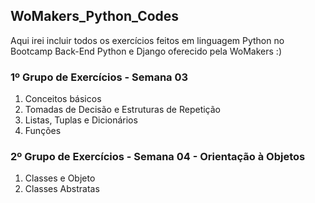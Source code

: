## WoMakers_Python_Codes

Aqui irei incluir todos os exercícios feitos em linguagem Python no Bootcamp Back-End Python e Django oferecido pela WoMakers :)

### 1º Grupo de Exercícios - Semana 03
1. Conceitos básicos
2. Tomadas de Decisão e Estruturas de Repetição
3. Listas, Tuplas e Dicionários
4. Funções

### 2º Grupo de Exercícios - Semana 04 - Orientação à Objetos
1. Classes e Objeto
2. Classes Abstratas